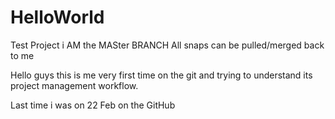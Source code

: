 # HelloWorld
Test Project
i AM the MASter BRANCH
All snaps can be pulled/merged back to me



Hello guys 
this is me very first time on the git and trying to understand its project management workflow.

Last time i was on 22 Feb on the GitHub
